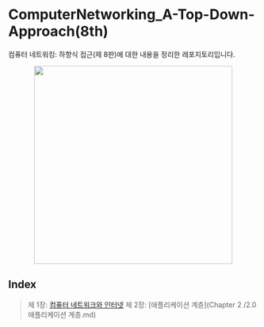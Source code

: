 # ComputerNetworking_A-Top-Down-Approach(8th)
컴퓨터 네트워킹: 하향식 접근(제 8판)에 대한 내용을 정리한 레포지토리입니다.   

<p align="center"><img width="400" src="https://github.com/jmKim02/ComputerNetworking_A-Top-Down-Approach/assets/174222202/68ff95d8-11f5-4aa9-b8dc-a3fd9b56cdbc">

<br/>

## Index
> 제 1장: [컴퓨터 네트워크와 인터넷](https://github.com/jmKim02/ComputerNetworking_A-Top-Down-Approach/blob/main/Chapter%201%20/1.0%20%EC%BB%B4%ED%93%A8%ED%84%B0%20%EB%84%A4%ED%8A%B8%EC%9B%8C%ED%81%AC%EC%99%80%20%EC%9D%B8%ED%84%B0%EB%84%B7.md)
> 제 2장: [애플리케이션 계층](Chapter 2 /2.0 애플리케이션 계층.md)
